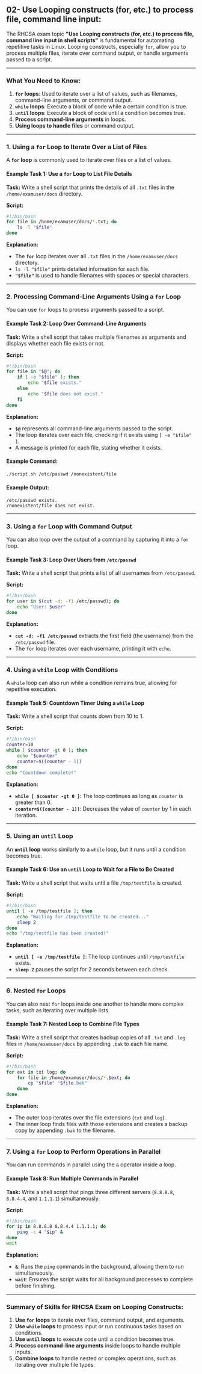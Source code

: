 ## 02- Use Looping constructs (for, etc.) to process file, command line input:

The RHCSA exam topic **"Use Looping constructs (for, etc.) to process file, command line input in shell scripts"** is fundamental for automating repetitive tasks in Linux. Looping constructs, especially `for`, allow you to process multiple files, iterate over command output, or handle arguments passed to a script.


---

### **What You Need to Know:**
1. **`for` loops**: Used to iterate over a list of values, such as filenames, command-line arguments, or command output.
2. **`while` loops**: Execute a block of code while a certain condition is true.
3. **`until` loops**: Execute a block of code until a condition becomes true.
4. **Process command-line arguments** in loops.
5. **Using loops to handle files** or command output.

---

### **1. Using a `for` Loop to Iterate Over a List of Files**

A **`for` loop** is commonly used to iterate over files or a list of values.

#### **Example Task 1: Use a `for` Loop to List File Details**

**Task:** Write a shell script that prints the details of all `.txt` files in the `/home/examuser/docs` directory.

**Script:**
```bash
#!/bin/bash
for file in /home/examuser/docs/*.txt; do
    ls -l "$file"
done
```

**Explanation:**
- The **`for`** loop iterates over all `.txt` files in the `/home/examuser/docs` directory.
- `ls -l "$file"` prints detailed information for each file.
- **`"$file"`** is used to handle filenames with spaces or special characters.

---

### **2. Processing Command-Line Arguments Using a `for` Loop**

You can use `for` loops to process arguments passed to a script.

#### **Example Task 2: Loop Over Command-Line Arguments**

**Task:** Write a shell script that takes multiple filenames as arguments and displays whether each file exists or not.

**Script:**
```bash
#!/bin/bash
for file in "$@"; do
    if [ -e "$file" ]; then
        echo "$file exists."
    else
        echo "$file does not exist."
    fi
done
```

**Explanation:**
- **`$@`** represents all command-line arguments passed to the script.
- The loop iterates over each file, checking if it exists using `[ -e "$file" ]`.
- A message is printed for each file, stating whether it exists.

#### **Example Command:**
```bash
./script.sh /etc/passwd /nonexistent/file
```

#### **Example Output:**
```
/etc/passwd exists.
/nonexistent/file does not exist.
```

---

### **3. Using a `for` Loop with Command Output**

You can also loop over the output of a command by capturing it into a `for` loop.

#### **Example Task 3: Loop Over Users from `/etc/passwd`**

**Task:** Write a shell script that prints a list of all usernames from `/etc/passwd`.

**Script:**
```bash
#!/bin/bash
for user in $(cut -d: -f1 /etc/passwd); do
    echo "User: $user"
done
```

**Explanation:**
- **`cut -d: -f1 /etc/passwd`** extracts the first field (the username) from the `/etc/passwd` file.
- The `for` loop iterates over each username, printing it with `echo`.

---

### **4. Using a `while` Loop with Conditions**

A `while` loop can also run while a condition remains true, allowing for repetitive execution.

#### **Example Task 5: Countdown Timer Using a `while` Loop**

**Task:** Write a shell script that counts down from 10 to 1.

**Script:**
```bash
#!/bin/bash
counter=10
while [ $counter -gt 0 ]; then
    echo "$counter"
    counter=$((counter - 1))
done
echo "Countdown complete!"
```

**Explanation:**
- **`while [ $counter -gt 0 ]`**: The loop continues as long as `counter` is greater than 0.
- **`counter=$((counter - 1))`**: Decreases the value of `counter` by 1 in each iteration.

---

### **5. Using an `until` Loop**

An **`until` loop** works similarly to a `while` loop, but it runs until a condition becomes true.

#### **Example Task 6: Use an `until` Loop to Wait for a File to Be Created**

**Task:** Write a shell script that waits until a file `/tmp/testfile` is created.

**Script:**
```bash
#!/bin/bash
until [ -e /tmp/testfile ]; then
    echo "Waiting for /tmp/testfile to be created..."
    sleep 2
done
echo "/tmp/testfile has been created!"
```

**Explanation:**
- **`until [ -e /tmp/testfile ]`**: The loop continues until `/tmp/testfile` exists.
- **`sleep 2`** pauses the script for 2 seconds between each check.

---

### **6. Nested `for` Loops**

You can also nest `for` loops inside one another to handle more complex tasks, such as iterating over multiple lists.

#### **Example Task 7: Nested Loop to Combine File Types**

**Task:** Write a shell script that creates backup copies of all `.txt` and `.log` files in `/home/examuser/docs` by appending `.bak` to each file name.

**Script:**
```bash
#!/bin/bash
for ext in txt log; do
    for file in /home/examuser/docs/*.$ext; do
        cp "$file" "$file.bak"
    done
done
```

**Explanation:**
- The outer loop iterates over the file extensions (`txt` and `log`).
- The inner loop finds files with those extensions and creates a backup copy by appending `.bak` to the filename.

---

### **7. Using a `for` Loop to Perform Operations in Parallel**

You can run commands in parallel using the `&` operator inside a loop.

#### **Example Task 8: Run Multiple Commands in Parallel**

**Task:** Write a shell script that pings three different servers (`8.8.8.8`, `8.8.4.4`, and `1.1.1.1`) simultaneously.

**Script:**
```bash
#!/bin/bash
for ip in 8.8.8.8 8.8.4.4 1.1.1.1; do
    ping -c 4 "$ip" &
done
wait
```

**Explanation:**
- **`&`**: Runs the `ping` commands in the background, allowing them to run simultaneously.
- **`wait`**: Ensures the script waits for all background processes to complete before finishing.

---

### Summary of Skills for RHCSA Exam on Looping Constructs:
1. **Use `for` loops** to iterate over files, command output, and arguments.
2. **Use `while` loops** to process input or run continuous tasks based on conditions.
3. **Use `until` loops** to execute code until a condition becomes true.
4. **Process command-line arguments** inside loops to handle multiple inputs.
5. **Combine loops** to handle nested or complex operations, such as iterating over multiple file types.
